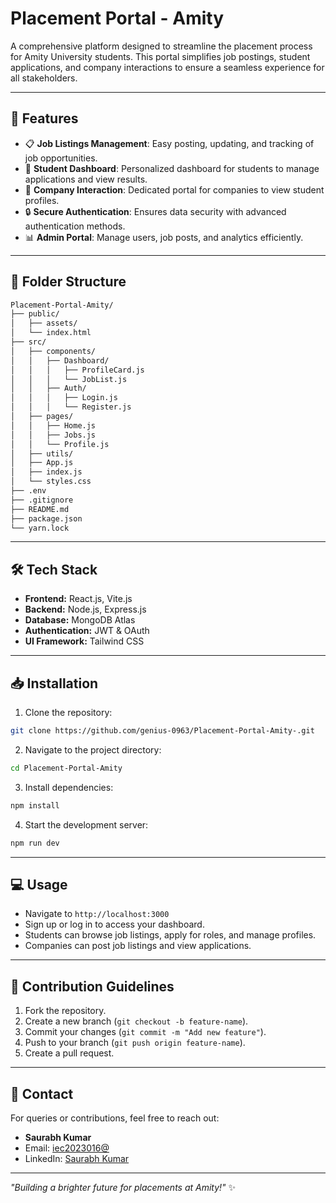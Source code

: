 # Placement Portal - Amity

A comprehensive platform designed to streamline the placement process for Amity University students. This portal simplifies job postings, student applications, and company interactions to ensure a seamless experience for all stakeholders.

---

## 🚀 Features
- 📋 **Job Listings Management**: Easy posting, updating, and tracking of job opportunities.
- 🎯 **Student Dashboard**: Personalized dashboard for students to manage applications and view results.
- 🏢 **Company Interaction**: Dedicated portal for companies to view student profiles.
- 🔒 **Secure Authentication**: Ensures data security with advanced authentication methods.
- 📊 **Admin Portal**: Manage users, job posts, and analytics efficiently.

---

## 📂 Folder Structure

```bash
Placement-Portal-Amity/
├── public/
│   ├── assets/
│   └── index.html
├── src/
│   ├── components/
│   │   ├── Dashboard/
│   │   │   ├── ProfileCard.js
│   │   │   └── JobList.js
│   │   ├── Auth/
│   │   │   ├── Login.js
│   │   │   └── Register.js
│   ├── pages/
│   │   ├── Home.js
│   │   ├── Jobs.js
│   │   └── Profile.js
│   ├── utils/
│   ├── App.js
│   ├── index.js
│   └── styles.css
├── .env
├── .gitignore
├── README.md
├── package.json
└── yarn.lock
```

---

## 🛠️ Tech Stack
- **Frontend:** React.js, Vite.js
- **Backend:** Node.js, Express.js
- **Database:** MongoDB Atlas
- **Authentication:** JWT & OAuth
- **UI Framework:** Tailwind CSS

---

## 📥 Installation

1. Clone the repository:
```bash
git clone https://github.com/genius-0963/Placement-Portal-Amity-.git
```

2. Navigate to the project directory:
```bash
cd Placement-Portal-Amity
```

3. Install dependencies:
```bash
npm install
```

4. Start the development server:
```bash
npm run dev
```

---

## 💻 Usage
- Navigate to `http://localhost:3000`
- Sign up or log in to access your dashboard.
- Students can browse job listings, apply for roles, and manage profiles.
- Companies can post job listings and view applications.

---

## 🧩 Contribution Guidelines
1. Fork the repository.
2. Create a new branch (`git checkout -b feature-name`).
3. Commit your changes (`git commit -m "Add new feature"`).
4. Push to your branch (`git push origin feature-name`).
5. Create a pull request.

---

## 📧 Contact
For queries or contributions, feel free to reach out:
- **Saurabh Kumar**  
- Email: [iec2023016@](mailto:iec2023016@)
- LinkedIn: [Saurabh Kumar](https://www.linkedin.com/in/saurabh-kumar-0963)

---

_"Building a brighter future for placements at Amity!"_ ✨


